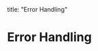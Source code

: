 <frontmatter>
title: "Error Handling"
</frontmatter>

<link rel="stylesheet" href="{{baseUrl}}/css/textbook.css">

<div class="website-content">

# Error Handling

<panel header="## Introduction" type="seamless" alt="introduction" expanded >
  <include src="introduction/index.md#main" />
</panel>

<panel header="## Exceptions" type="seamless" alt="exceptions" expanded >
  <include src="exceptions/index.md#main" />
</panel>

<panel header="## Assertions" type="seamless" alt="assertions" expanded >
  <include src="assertions/index.md#main" />
</panel>

<panel header="## Logging" type="seamless" alt="logging" expanded >
  <include src="logging/index.md#main" />
</panel>

<panel header="## Defensive Programming" type="seamless" alt="defensive programming" expanded >
  <include src="defensiveProgramming/index.md#main" />
</panel>

<panel header="## Design-by-Contract Approach" type="seamless" alt="logging" expanded >
  <include src="designByContract/index.md#main" />
</panel>

</div>
